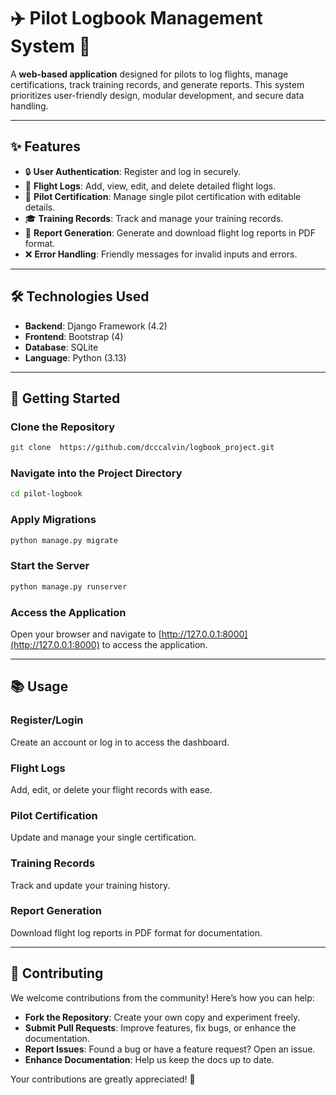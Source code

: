 # ✈️ Pilot Logbook Management System 📝

A **web-based application** designed for pilots to log flights, manage certifications, track training records, and generate reports. This system prioritizes user-friendly design, modular development, and secure data handling.

---

## ✨ **Features**
- 🔒 **User Authentication**: Register and log in securely.
- 🛫 **Flight Logs**: Add, view, edit, and delete detailed flight logs.
- 🧾 **Pilot Certification**: Manage single pilot certification with editable details.
- 🎓 **Training Records**: Track and manage your training records.
- 📄 **Report Generation**: Generate and download flight log reports in PDF format.
- ❌ **Error Handling**: Friendly messages for invalid inputs and errors.

---

## 🛠️ **Technologies Used**
- **Backend**: Django Framework (4.2)
- **Frontend**: Bootstrap (4)
- **Database**: SQLite
- **Language**: Python (3.13)

---

## 🚀 **Getting Started**

### Clone the Repository
```bash
git clone  https://github.com/dcccalvin/logbook_project.git
```

### Navigate into the Project Directory
```bash
cd pilot-logbook
```

### Apply Migrations
```bash
python manage.py migrate
```

### Start the Server
```bash
python manage.py runserver
```

### Access the Application
Open your browser and navigate to [http://127.0.0.1:8000](http://127.0.0.1:8000) to access the application.

---

## 📚 Usage

### Register/Login
Create an account or log in to access the dashboard.

### Flight Logs
Add, edit, or delete your flight records with ease.

### Pilot Certification
Update and manage your single certification.

### Training Records
Track and update your training history.

### Report Generation
Download flight log reports in PDF format for documentation.

---

## 🤝 **Contributing**
We welcome contributions from the community! Here’s how you can help:

- **Fork the Repository**: Create your own copy and experiment freely.
- **Submit Pull Requests**: Improve features, fix bugs, or enhance the documentation.
- **Report Issues**: Found a bug or have a feature request? Open an issue.
- **Enhance Documentation**: Help us keep the docs up to date.

Your contributions are greatly appreciated! 🚀

